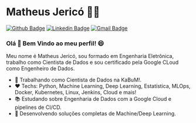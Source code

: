 # Matheus Jericó :man_technologist:

[![Github Badge](https://img.shields.io/badge/-Github-000?style=flat-square&logo=Github&logoColor=white&link=https://github.com/matheusjerico)](https://github.com/matheusjerico)
[![Linkedin Badge](https://img.shields.io/badge/-LinkedIn-blue?style=flat-square&logo=Linkedin&logoColor=white&link=https://www.linkedin.com/in/matheusjerico/)](https://www.linkedin.com/in/matheusjerico/)
[![Gmail Badge](https://img.shields.io/badge/-Gmail-c14438?style=flat-square&logo=Gmail&logoColor=white&link=mailto:matheusjerico1994@gmail.com)](mailto:matheusjerico1994@gmail.com)

### Olá 👋 Bem Vindo ao meu perfil! :smile:

Meu nome é Matheus Jericó, sou formado em Engenharia Eletrônica, trabalho como Cientista de Dados e sou certificado pela Google CLoud como Engenheiro de Dados.

- :telescope: Trabalhando como Cientista de Dados na KaBuM!.
- :heart: Techs: Python, Machine Learning, Deep Learning, Estatística, MLOps, Docker, Kubernetes, Linux, Jenkins, Cloud e mais! 
- :books: Estudando sobre Engenharia de Dados com a Google Cloud e pipelines de CI/CD.
- :speech_balloon: Desenvolvendo soluções completas de Machine/Deep Learning.
